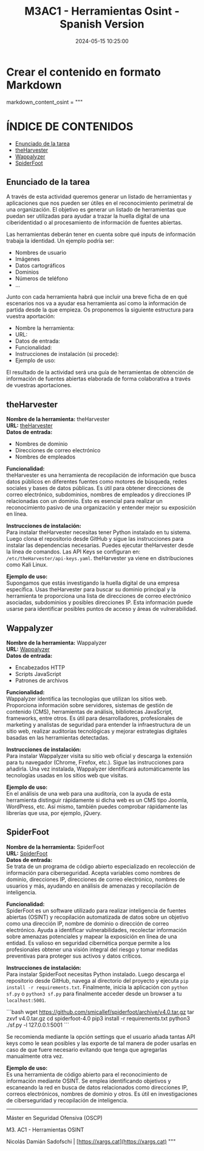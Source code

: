 ﻿---
layout: post
title: "M3AC1 - Herramientas Osint - Spanish Version"
date: 2024-05-15 10:25:00 
categories:
    - posts
tags:
    - Master
    - Home_work
    - M3
    - osint
    - tools
    - es
---
# Crear el contenido en formato Markdown
markdown_content_osint = """
# ÍNDICE DE CONTENIDOS

- [Enunciado de la tarea](#enunciado-de-la-tarea)
- [theHarvester](#theharvester)
- [Wappalyzer](#wappalyzer)
- [SpiderFoot](#spiderfoot)

## Enunciado de la tarea

A través de esta actividad queremos generar un listado de herramientas y aplicaciones que nos pueden ser útiles en el reconocimiento perimetral de una organización. El objetivo es generar un listado de herramientas que puedan ser utilizadas para ayudar a trazar la huella digital de una ciberidentidad o al procesamiento de información de fuentes abiertas.

Las herramientas deberán tener en cuenta sobre qué inputs de información trabaja la identidad. Un ejemplo podría ser:
- Nombres de usuario
- Imágenes
- Datos cartográficos
- Dominios
- Números de teléfono
- …

Junto con cada herramienta habrá que incluir una breve ficha de en qué escenarios nos va a ayudar esa herramienta así como la información de partida desde la que empieza. Os proponemos la siguiente estructura para vuestra aportación:
- Nombre la herramienta:
- URL:
- Datos de entrada:
- Funcionalidad:
- Instrucciones de instalación (si procede):
- Ejemplo de uso:

El resultado de la actividad será una guía de herramientas de obtención de información de fuentes abiertas elaborada de forma colaborativa a través de vuestras aportaciones.

## theHarvester

**Nombre de la herramienta:** theHarvester  
**URL:** [theHarvester](https://github.com/laramies/theHarvester)  
**Datos de entrada:** 
- Nombres de dominio
- Direcciones de correo electrónico
- Nombres de empleados

**Funcionalidad:**  
theHarvester es una herramienta de recopilación de información que busca datos públicos en diferentes fuentes como motores de búsqueda, redes sociales y bases de datos públicas. Es útil para obtener direcciones de correo electrónico, subdominios, nombres de empleados y direcciones IP relacionadas con un dominio. Esto es esencial para realizar un reconocimiento pasivo de una organización y entender mejor su exposición en línea.

**Instrucciones de instalación:**  
Para instalar theHarvester necesitas tener Python instalado en tu sistema. Luego clona el repositorio desde GitHub y sigue las instrucciones para instalar las dependencias necesarias. Puedes ejecutar theHarvester desde la línea de comandos. Las API Keys se configuran en: `/etc/theHarvester/api-keys.yaml`. theHarvester ya viene en distribuciones como Kali Linux.

**Ejemplo de uso:**  
Supongamos que estás investigando la huella digital de una empresa específica. Usas theHarvester para buscar su dominio principal y la herramienta te proporciona una lista de direcciones de correo electrónico asociadas, subdominios y posibles direcciones IP. Esta información puede usarse para identificar posibles puntos de acceso y áreas de vulnerabilidad.

## Wappalyzer

**Nombre de la herramienta:** Wappalyzer  
**URL:** [Wappalyzer](https://www.wappalyzer.com)  
**Datos de entrada:**
- Encabezados HTTP
- Scripts JavaScript
- Patrones de archivos

**Funcionalidad:**  
Wappalyzer identifica las tecnologías que utilizan los sitios web. Proporciona información sobre servidores, sistemas de gestión de contenido (CMS), herramientas de análisis, bibliotecas JavaScript, frameworks, entre otros. Es útil para desarrolladores, profesionales de marketing y analistas de seguridad para entender la infraestructura de un sitio web, realizar auditorías tecnológicas y mejorar estrategias digitales basadas en las herramientas detectadas.

**Instrucciones de instalación:**  
Para instalar Wappalyzer visita su sitio web oficial y descarga la extensión para tu navegador (Chrome, Firefox, etc.). Sigue las instrucciones para añadirla. Una vez instalada, Wappalyzer identificará automáticamente las tecnologías usadas en los sitios web que visitas.

**Ejemplo de uso:**  
En el análisis de una web para una auditoría, con la ayuda de esta herramienta distinguir rápidamente si dicha web es un CMS tipo Joomla, WordPress, etc. Así mismo, también puedes comprobar rápidamente las librerías que usa, por ejemplo, jQuery.

## SpiderFoot

**Nombre de la herramienta:** SpiderFoot  
**URL:** [SpiderFoot](https://www.spiderfoot.net)  
**Datos de entrada:**  
Se trata de un programa de código abierto especializado en recolección de información para ciberseguridad. Acepta variables como nombres de dominio, direcciones IP, direcciones de correo electrónico, nombres de usuarios y más, ayudando en análisis de amenazas y recopilación de inteligencia.

**Funcionalidad:**  
SpiderFoot es un software utilizado para realizar inteligencia de fuentes abiertas (OSINT) y recopilación automatizada de datos sobre un objetivo como una dirección IP, nombre de dominio o dirección de correo electrónico. Ayuda a identificar vulnerabilidades, recolectar información sobre amenazas potenciales y mapear la exposición en línea de una entidad. Es valioso en seguridad cibernética porque permite a los profesionales obtener una visión integral del riesgo y tomar medidas preventivas para proteger sus activos y datos críticos.

**Instrucciones de instalación:**  
Para instalar SpiderFoot necesitas Python instalado. Luego descarga el repositorio desde GitHub, navega al directorio del proyecto y ejecuta `pip install -r requirements.txt`. Finalmente, inicia la aplicación con `python sf.py` o `python3 sf.py` para finalmente acceder desde un browser a tu `localhost:5001`.

\`\`\`bash
wget https://github.com/smicallef/spiderfoot/archive/v4.0.tar.gz
tar zxvf v4.0.tar.gz
cd spiderfoot-4.0
pip3 install -r requirements.txt
python3 ./sf.py -l 127.0.0.1:5001
\`\`\`

Se recomienda mediante la opción settings que el usuario añada tantas API keys como le sean posibles y las exporte de tal manera de poder usarlas en caso de que fuere necesario evitando que tenga que agregarlas manualmente otra vez.

**Ejemplo de uso:**  
Es una herramienta de código abierto para el reconocimiento de información mediante OSINT. Se emplea identificando objetivos y escaneando la red en busca de datos relacionados como direcciones IP, correos electrónicos, nombres de dominio y otros. Es útil en investigaciones de ciberseguridad y recopilación de inteligencia.

---

Máster en Seguridad Ofensiva (OSCP)

M3. AC1  - Herramientas OSINT

Nicolás Damián Sadofschi | [https://xargs.cat](https://xargs.cat)
"""

